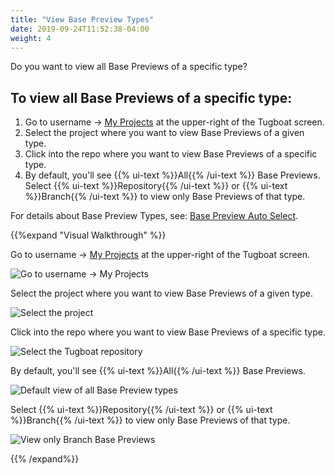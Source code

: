 ```yaml
---
title: "View Base Preview Types"
date: 2019-09-24T11:52:38-04:00
weight: 4
---
```


Do you want to view all Base Previews of a specific type?

## To view all Base Previews of a specific type:

1. Go to username -> [My Projects](https://dashboard.tugboatqa.com/projects) at the upper-right of the Tugboat screen.
2. Select the project where you want to view Base Previews of a given type.
3. Click into the repo where you want to view Base Previews of a specific type.
4. By default, you'll see {{% ui-text %}}All{{% /ui-text %}} Base Previews. Select
   {{% ui-text %}}Repository{{% /ui-text %}} or {{% ui-text %}}Branch{{% /ui-text %}} to view only Base Previews of that
   type.

For details about Base Preview Types, see:
[Base Preview Auto Select](../../preview-deep-dive/how-previews-work/#base-preview-auto-select).

{{%expand "Visual Walkthrough" %}}

Go to username -> [My Projects](https://dashboard.tugboatqa.com/projects) at the upper-right of the Tugboat screen.

![Go to username -> My Projects](/_images/go-to-user-my-projects.png)

Select the project where you want to view Base Previews of a given type.

![Select the project](/_images/select-project-to-set-base-preview.png)

Click into the repo where you want to view Base Previews of a specific type.

![Select the Tugboat repository](/_images/select-repo-to-set-base-preview.png)

By default, you'll see {{% ui-text %}}All{{% /ui-text %}} Base Previews.

![Default view of all Base Preview types](/_images/view-base-preview-types-default-all.png)

Select {{% ui-text %}}Repository{{% /ui-text %}} or {{% ui-text %}}Branch{{% /ui-text %}} to view only Base Previews of
that type.

![View only Branch Base Previews](/_images/verify-base-preview-type-change-view-branch-base-previews.png)

{{% /expand%}}
